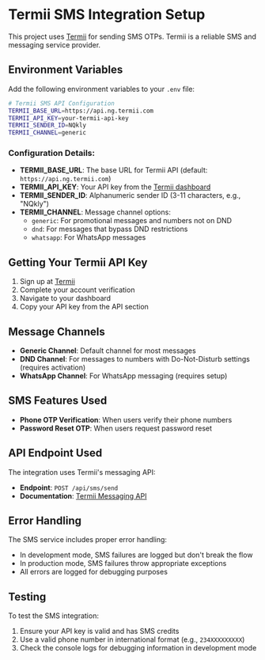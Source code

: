 # Termii SMS Integration Setup

This project uses [Termii](https://termii.com/) for sending SMS OTPs. Termii is a reliable SMS and messaging service provider.

## Environment Variables

Add the following environment variables to your `.env` file:

```bash
# Termii SMS API Configuration
TERMII_BASE_URL=https://api.ng.termii.com
TERMII_API_KEY=your-termii-api-key
TERMII_SENDER_ID=NQkly
TERMII_CHANNEL=generic
```

### Configuration Details:

- **TERMII_BASE_URL**: The base URL for Termii API (default: `https://api.ng.termii.com`)
- **TERMII_API_KEY**: Your API key from the [Termii dashboard](https://accounts.termii.com/#/)
- **TERMII_SENDER_ID**: Alphanumeric sender ID (3-11 characters, e.g., "NQkly")
- **TERMII_CHANNEL**: Message channel options:
  - `generic`: For promotional messages and numbers not on DND
  - `dnd`: For messages that bypass DND restrictions
  - `whatsapp`: For WhatsApp messages

## Getting Your Termii API Key

1. Sign up at [Termii](https://accounts.termii.com/#/)
2. Complete your account verification
3. Navigate to your dashboard
4. Copy your API key from the API section

## Message Channels

- **Generic Channel**: Default channel for most messages
- **DND Channel**: For messages to numbers with Do-Not-Disturb settings (requires activation)
- **WhatsApp Channel**: For WhatsApp messaging (requires setup)

## SMS Features Used

- **Phone OTP Verification**: When users verify their phone numbers
- **Password Reset OTP**: When users request password reset

## API Endpoint Used

The integration uses Termii's messaging API:
- **Endpoint**: `POST /api/sms/send`
- **Documentation**: [Termii Messaging API](https://developers.termii.com/messaging-api)

## Error Handling

The SMS service includes proper error handling:
- In development mode, SMS failures are logged but don't break the flow
- In production mode, SMS failures throw appropriate exceptions
- All errors are logged for debugging purposes

## Testing

To test the SMS integration:
1. Ensure your API key is valid and has SMS credits
2. Use a valid phone number in international format (e.g., `234XXXXXXXXX`)
3. Check the console logs for debugging information in development mode

